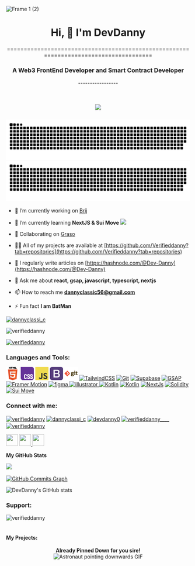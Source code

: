 ![Frame 1 (2)](https://user-images.githubusercontent.com/103733496/202864315-9bc7b8c9-7106-4f33-9b03-8f5d218eb2be.png)


<h1 align="center">Hi, 👋 I'm DevDanny</h1> 
<p align="center">======================================================================================</p>



<h3 align="center"> A Web3 FrontEnd Developer and Smart Contract Developer </h3>
<p align="center">-----------------</p>
<h1 align="center">
  <a href="#">
    <img src="https://readme-typing-svg.herokuapp.com/?lines=nice+to+meet+you+🎉;&center=true&size=30">
  </a>
</h1>




![github contribution grid snake animation](https://raw.githubusercontent.com/platane/platane/output/github-contribution-grid-snake-dark.svg#gh-dark-mode-only)![github contribution grid snake animation](https://raw.githubusercontent.com/platane/platane/output/github-contribution-grid-snake.svg#gh-light-mode-only)


- 🔭 I’m currently working on [Brij](https://brij-org.vercel.app)

- 🌱 I’m currently learning **NextJS & Sui Move** ![](https://user-images.githubusercontent.com/18350557/176309783-0785949b-9127-417c-8b55-ab5a4333674e.gif)

- 👯 Collaborating on [Graso](https://graso-suiden.vercel.app)

- 👨‍💻 All of my projects are available at [https://github.com/Verifieddanny?tab=repositories](https://github.com/Verifieddanny?tab=repositories)

- 📝 I regularly write articles on [https://hashnode.com/@Dev-Danny](https://hashnode.com/@Dev-Danny)

- 💬 Ask me about **react, gsap, javascript, typescript, nextjs**

- 📫 How to reach me **dannyclassic56@gmail.com**

- ⚡ Fun fact **I am BatMan**

<p align="left"> <a href="https://twitter.com/dannyclassi_c" target="blank"><img src="https://img.shields.io/twitter/follow/dannyclassi_c?logo=twitter&style=for-the-badge" alt="dannyclassi_c" /></a> </p>


<p align="left"> <img src="https://komarev.com/ghpvc/?username=verifieddanny&label=Profile%20views&color=0e75b6&style=flat" alt="verifieddanny" /> </p>

<p align="left"> <a href="https://github.com/ryo-ma/github-profile-trophy"><img src="https://github-profile-trophy.vercel.app/?username=verifieddanny" alt="verifieddanny" /></a> </p>





<h3 align="left">Languages and Tools:</h3>

<p align="left">
<a href="https://www.learn-html.org/" target="_blank" rel="noreferrer"><img src="https://raw.githubusercontent.com/github/explore/80688e429a7d4ef2fca1e82350fe8e3517d3494d/topics/html/html.png" width="36" height="36" alt="HTML" /></a>
<a href="https://www.w3.org/Style/CSS/Overview.en.html" target="_blank" rel="noreferrer"><img src="https://raw.githubusercontent.com/github/explore/80688e429a7d4ef2fca1e82350fe8e3517d3494d/topics/css/css.png" width="36" height="36" alt="CSS" /></a>
<a href="https://www.javascript.com/" target="_blank" rel="noreferrer"><img src="https://raw.githubusercontent.com/github/explore/80688e429a7d4ef2fca1e82350fe8e3517d3494d/topics/javascript/javascript.png" width="36" height="36" alt="JavaScript" /></a>
<a href="https://getbootstrap.com/" target="_blank" rel="noreferrer"><img src="https://raw.githubusercontent.com/github/explore/80688e429a7d4ef2fca1e82350fe8e3517d3494d/topics/bootstrap/bootstrap.png" width="36" height="36" alt="BootStrap" /></a>
<a href="https://git-scm.com/" target="_blank" rel="noreferrer"><img src="https://raw.githubusercontent.com/github/explore/80688e429a7d4ef2fca1e82350fe8e3517d3494d/topics/git/git.png" width="36" height="36" alt="GitHub" /></a>
  <a href="https://www.google.com/imgres?imgurl=https%3A%2F%2Fupload.wikimedia.org%2Fwikipedia%2Fcommons%2Fthumb%2Fd%2Fd5%2FTailwind_CSS_Logo.svg%2F2048px-Tailwind_CSS_Logo.svg.png&tbnid=OZBtHBNmRY8DZM&vet=12ahUKEwis8vCrj4X_AhWupycCHe1uB_wQMygBegUIARDkAQ..i&imgrefurl=https%3A%2F%2Fcommons.wikimedia.org%2Fwiki%2FFile%3ATailwind_CSS_Logo.svg&docid=GDle4AdvGcBZdM&w=2048&h=2048&q=tailwind%20css%20picture&ved=2ahUKEwis8vCrj4X_AhWupycCHe1uB_wQMygBegUIARDkAQ" target="_blank" rel="noreferrer"><img src="https://upload.wikimedia.org/wikipedia/commons/thumb/d/d5/Tailwind_CSS_Logo.svg/2048px-Tailwind_CSS_Logo.svg.png" width="36" height="36" alt="TailwindCSS" /></a>
<a href="https://repository-images.githubusercontent.com/410214337/070f2aba-d9d6-4699-b887-9a0f29015b1b" target="_blank" rel="noreferrer"><img src="https://repository-images.githubusercontent.com/410214337/070f2aba-d9d6-4699-b887-9a0f29015b1b" width="36" height="36" alt="Git" /></a>
<a href="https://www.saashub.com/images/app/service_logos/148/g5z36irg75q9/large.png?1590626437" target="_blank" rel="noreferrer"><img src="https://www.saashub.com/images/app/service_logos/148/g5z36irg75q9/large.png?1590626437" width="36" height="36" alt="Supabase" /></a>
<a href="https://greensock.com/" target="_blank" rel="noreferrer"><img src="https://greensock.com/uploads/monthly_2020_03/tweenmax.png.cf27916e926fbb328ff214f66b4c8429.png" width="36" height="36" alt="GSAP" /></a>
<a href="https://www.framer.com/motion/" target="_blank" rel="noreferrer"><img src="https://repository-images.githubusercontent.com/157846876/70574400-9e6a-11e9-8708-22d4bf4c3322" width="36" height="36" alt="Framer Motion" /></a>
<a href="https://www.figma.com/" target="_blank" rel="noreferrer"> <img src="https://www.vectorlogo.zone/logos/figma/figma-icon.svg" alt="figma" width="40" height="40"/> </a>
<a href="https://www.adobe.com/in/products/illustrator.html" target="_blank" rel="noreferrer"> <img src="https://www.vectorlogo.zone/logos/adobe_illustrator/adobe_illustrator-icon.svg" alt="illustrator" width="40" height="40"/> </a>
<a href="https://code.visualstudio.com/docs" target="_blank" rel="noreferrer"><img src="https://cdn.icon-icons.com/icons2/2107/PNG/512/file_type_vscode_icon_130084.png" width="36" height="36" alt="Kotlin" /></a>
<a href="https://www.sublimetext.com/docs/index.html" target="_blank" rel="noreferrer"><img src="https://upload.wikimedia.org/wikipedia/en/thumb/d/d2/Sublime_Text_3_logo.png/225px-Sublime_Text_3_logo.png" width="36" height="36" alt="Kotlin" /></a>
<a href="https://imgs.search.brave.com/8_P_0WSigf9SsXh_rMCRo1NdlJNAVM6SjtO6U9WJRSU/rs:fit:500:0:0/g:ce/aHR0cHM6Ly9zdHls/ZXMucmVkZGl0bWVk/aWEuY29tL3Q1XzNo/N3lpL3N0eWxlcy9j/b21tdW5pdHlJY29u/X25zcm96aHI5aWds/OTEucG5n" target="_blank" rel="noreferrer"><img src="https://imgs.search.brave.com/8_P_0WSigf9SsXh_rMCRo1NdlJNAVM6SjtO6U9WJRSU/rs:fit:500:0:0/g:ce/aHR0cHM6Ly9zdHls/ZXMucmVkZGl0bWVk/aWEuY29tL3Q1XzNo/N3lpL3N0eWxlcy9j/b21tdW5pdHlJY29u/X25zcm96aHI5aWds/OTEucG5n" width="36" height="36" alt="NextJs" /></a>
<a href="https://imgs.search.brave.com/BHPdXOpCY9VYzejIiVdMj2_BEhTWnVJQKsQr64YUFwQ/rs:fit:500:0:0/g:ce/aHR0cHM6Ly9zdGF0/aWMtMDAuaWNvbmR1/Y2suY29tL2Fzc2V0/cy4wMC9maWxlLXR5/cGUtc29saWRpdHkt/aWNvbi02NjB4MTAy/NC11bmNuemQ2eC5w/bmc" target="_blank" rel="noreferrer"><img src="https://imgs.search.brave.com/BHPdXOpCY9VYzejIiVdMj2_BEhTWnVJQKsQr64YUFwQ/rs:fit:500:0:0/g:ce/aHR0cHM6Ly9zdGF0/aWMtMDAuaWNvbmR1/Y2suY29tL2Fzc2V0/cy4wMC9maWxlLXR5/cGUtc29saWRpdHkt/aWNvbi02NjB4MTAy/NC11bmNuemQ2eC5w/bmc" width="36" height="36" alt="Solidity" /></a>
<a href="https://cdn.prod.website-files.com/6425f546844727ce5fb9e5ab/65690e5e73e9e2a416e3502f_sui-mark.svg" target="_blank" rel="noreferrer"><img src="https://cdn.prod.website-files.com/6425f546844727ce5fb9e5ab/65690e5e73e9e2a416e3502f_sui-mark.svg" width="36" height="36" alt="Sui Move" /></a>
</p>



<h3 align="left">Connect with me:</h3>
<p align="left">
<a href="https://codepen.io/verifieddanny" target="blank"><img align="center" src="https://raw.githubusercontent.com/rahuldkjain/github-profile-readme-generator/master/src/images/icons/Social/codepen.svg" alt="verifieddanny" height="30" width="40" /></a>
<a href="https://twitter.com/dannyclassi_c" target="blank"><img align="center" src="https://raw.githubusercontent.com/rahuldkjain/github-profile-readme-generator/master/src/images/icons/Social/twitter.svg" alt="dannyclassi_c" height="30" width="40" /></a>
<a href="https://linkedin.com/in/devdanny0" target="blank"><img align="center" src="https://raw.githubusercontent.com/rahuldkjain/github-profile-readme-generator/master/src/images/icons/Social/linked-in-alt.svg" alt="devdanny0" height="30" width="40" /></a>
<a href="https://instagram.com/verifieddanny____" target="blank"><img align="center" src="https://raw.githubusercontent.com/rahuldkjain/github-profile-readme-generator/master/src/images/icons/Social/instagram.svg" alt="verifieddanny____" height="30" width="40" /></a>
<a href="https://hashnode.com/verifieddanny" target="blank"><img align="center" src="https://raw.githubusercontent.com/rahuldkjain/github-profile-readme-generator/master/src/images/icons/Social/hashnode.svg" alt="verifieddanny" height="30" width="40" /></a>

  
<a href="https://github.com/Verifieddanny" target="_blank" rel="noreferrer"><img src="https://raw.githubusercontent.com/danielcranney/readme-generator/main/public/icons/socials/github.svg" height="32" width="32" /></a> 
<a href="https://www.tiktok.com/@verifieddanny?lang=en" target="_blank" rel="noreferrer"><img height="32" width="32" src="https://www.rit.edu/sites/rit.edu/files/campaigns/umag/tiktok/tiktok-logo-header.png" />
</a>
<a href="https://www.sololearn.com/profile/19185871" target="_blank" rel="noreferrer"><img height="32" width="32" src="https://play-lh.googleusercontent.com/DHpmEI1cO-w2FQe6QHmXh_QksGEzF2hYiTAsQcgcyWPb7MFRb3R9KP5tITbzZgD1sV31=w480-h960-rw" />
</a>
</p>


<b>My GitHub Stats</b>

<a href="https://github.com/Verifieddanny"><img src="https://github-readme-streak-stats.herokuapp.com/?user=Verifieddanny&stroke=ffffff&background=1c1917&ring=0891b2&fire=0891b2&currStreakNum=ffffff&currStreakLabel=0891b2&sideNums=ffffff&sideLabels=ffffff&dates=ffffff&hide_border=true" /></a>

<a href="https://github.com/Verifieddanny"><img src="https://github-readme-activity-graph.vercel.app/graph?username=verifieddanny&theme=react-dark" alt="GitHub Commits Graph" /></a>

![DevDanny's GitHub stats](https://github-readme-stats.vercel.app/api?username=Verifieddanny&show_icons=true&theme=ambient_gradient)


<h3 align="left">Support:</h3>
<p><a href="https://www.buymeacoffee.com/verifieddanny"> <img align="left" src="https://cdn.buymeacoffee.com/buttons/v2/default-yellow.png" height="50" width="210" alt="verifieddanny" /></a></p><br><br>



#### My Projects:
<p align="center">
<b>Already Pinned Down for you sire!</b></br>
<img alt="Astronaut pointing downwards GIF" src="https://media.giphy.com/media/Js7cqIkpxFy0bILFFA/giphy.gif">
</p>


